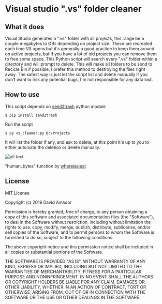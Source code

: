 # Visual studio ".vs" folder cleaner

## What it does

Visual Studio generates a ".vs" folder with all projects, this range be a couple megabytes to GBs depending on project size. These are recreated each time VS opens but it's generally a good practice to keep them around on active projects, but if you have a lot of old projects you can remove them to free some space. This Python script will search every ".vs" folder within a directory and will prompt to delete. This will make all folders to be send to Recicle Bin if possible, I prefer this method to destroying the files right away. The safest way is just let the script list and delete manually if you don't want to risk any potential bugs, I'm not responsible for any data lost.  

## How to use
This script depends on [send2trash](https://github.com/hsoft/send2trash) python module
```console
$ pip install send2trash
````

Run the script
```console
$ py vs_cleaner.py D:/Projects
````

It will list the folder if any, and ask to delete, at this point it's up to you to either automate the deletion or delete manually.

![alt text](https://github.com/DJLink/visualstudio_VS_folder_cleaner/raw/master/sample.png "Testing")

"human_bytes" function by [whereisalext](https://stackoverflow.com/a/31631711)

## License
MIT License

Copyright (c) 2019 David Amador

Permission is hereby granted, free of charge, to any person obtaining a copy
of this software and associated documentation files (the "Software"), to deal
in the Software without restriction, including without limitation the rights
to use, copy, modify, merge, publish, distribute, sublicense, and/or sell
copies of the Software, and to permit persons to whom the Software is
furnished to do so, subject to the following conditions:

The above copyright notice and this permission notice shall be included in all
copies or substantial portions of the Software.

THE SOFTWARE IS PROVIDED "AS IS", WITHOUT WARRANTY OF ANY KIND, EXPRESS OR
IMPLIED, INCLUDING BUT NOT LIMITED TO THE WARRANTIES OF MERCHANTABILITY,
FITNESS FOR A PARTICULAR PURPOSE AND NONINFRINGEMENT. IN NO EVENT SHALL THE
AUTHORS OR COPYRIGHT HOLDERS BE LIABLE FOR ANY CLAIM, DAMAGES OR OTHER
LIABILITY, WHETHER IN AN ACTION OF CONTRACT, TORT OR OTHERWISE, ARISING FROM,
OUT OF OR IN CONNECTION WITH THE SOFTWARE OR THE USE OR OTHER DEALINGS IN THE
SOFTWARE.
